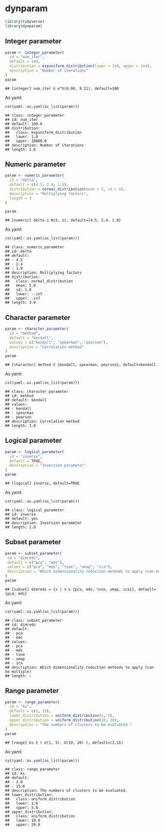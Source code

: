 
<!-- README.md is generated from README.Rmd. Please edit that file -->

# dynparam

``` r
library(tidyverse)
library(dynparam)
```

## Integer parameter

``` r
param <- integer_parameter(
  id = "num_iter", 
  default = 100,
  distribution = expuniform_distribution(lower = 1e0, upper = 1e4),
  description = "Number of iterations"
)
param
```

    ## [integer] num_iter ∈ e^U(0.00, 9.21), default=100

As yaml:

``` r
cat(yaml::as.yaml(as_list(param)))
```

    ## class: integer_parameter
    ## id: num_iter
    ## default: 100.0
    ## distribution:
    ##   class: expuniform_distribution
    ##   lower: 1.0
    ##   upper: 10000.0
    ## description: Number of iterations
    ## length: 1.0

## Numeric parameter

``` r
param <- numeric_parameter(
  id = "delta", 
  default = c(4.5, 2.4, 1.9), 
  distribution = normal_distribution(mean = 5, sd = 1),
  description = "Multiplying factors",
  length = 3
)

param
```

    ## [numeric] delta ⊆ N(5, 1), default={4.5, 2.4, 1.9}

As yaml:

``` r
cat(yaml::as.yaml(as_list(param)))
```

    ## class: numeric_parameter
    ## id: delta
    ## default:
    ## - 4.5
    ## - 2.4
    ## - 1.9
    ## description: Multiplying factors
    ## distribution:
    ##   class: normal_distribution
    ##   mean: 5.0
    ##   sd: 1.0
    ##   lower: -.inf
    ##   upper: .inf
    ## length: 3.0

## Character parameter

``` r
param <- character_parameter(
  id = "method", 
  default = "kendall",
  values = c("kendall", "spearman", "pearson"), 
  description = "Correlation method"
)
param
```

    ## [character] method ∈ {kendall, spearman, pearson}, default=kendall

As yaml:

``` r
cat(yaml::as.yaml(as_list(param)))
```

    ## class: character_parameter
    ## id: method
    ## default: kendall
    ## values:
    ## - kendall
    ## - spearman
    ## - pearson
    ## description: Correlation method
    ## length: 1.0

## Logical parameter

``` r
param <- logical_parameter(
  id = "inverse",
  default = TRUE, 
  description = "Inversion parameter"
)
param
```

    ## [logical] inverse, default=TRUE

As yaml:

``` r
cat(yaml::as.yaml(as_list(param)))
```

    ## class: logical_parameter
    ## id: inverse
    ## default: yes
    ## description: Inversion parameter
    ## length: 1.0

## Subset parameter

``` r
param <- subset_parameter(
 id = "dimreds",
 default = c("pca", "mds"),
 values = c("pca", "mds", "tsne", "umap", "ica"),
 description = "Which dimensionality reduction methods to apply (can be multiple)"
)
param
```

    ## [subset] dimreds = {x | x ⊆ {pca, mds, tsne, umap, ica}}, default={pca, mds}

As yaml:

``` r
cat(yaml::as.yaml(as_list(param)))
```

    ## class: subset_parameter
    ## id: dimreds
    ## default:
    ## - pca
    ## - mds
    ## values:
    ## - pca
    ## - mds
    ## - tsne
    ## - umap
    ## - ica
    ## description: Which dimensionality reduction methods to apply (can be multiple)
    ## length: ~

## Range parameter

``` r
param <- range_parameter(
  id = "ks",
  default = c(3, 15),
  lower_distribution = uniform_distribution(1, 5),
  upper_distribution = uniform_distribution(10, 20),
  description = "The numbers of clusters to be evaluated."
)
param
```

    ## [range] ks ∈ ( U(1, 5), U(10, 20) ), default=(3,15)

As yaml:

``` r
cat(yaml::as.yaml(as_list(param)))
```

    ## class: range_parameter
    ## id: ks
    ## default:
    ## - 3.0
    ## - 15.0
    ## description: The numbers of clusters to be evaluated.
    ## lower_distribution:
    ##   class: uniform_distribution
    ##   lower: 1.0
    ##   upper: 5.0
    ## upper_distribution:
    ##   class: uniform_distribution
    ##   lower: 10.0
    ##   upper: 20.0
